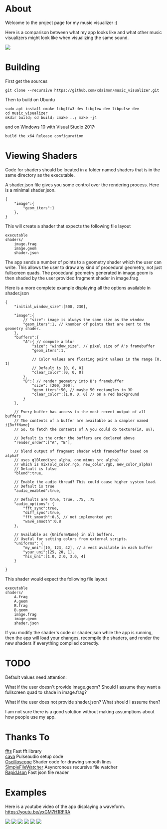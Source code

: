 # About
Welcome to the project page for my music visualizer :)

Here is a comparison between what my app looks like and what other music
visualizers might look like when visualizing the same sound.

![](anim.gif)

# Building

First get the sources
```
git clone --recursive https://github.com/xdaimon/music_visualizer.git
```
Then to build on Ubuntu
```
sudo apt install cmake libglfw3-dev libglew-dev libpulse-dev
cd music_visualizer
mkdir build; cd build; cmake ..; make -j4
```

and on Windows 10 with Visual Studio 2017:
```
build the x64 Release configuration
```

# Viewing Shaders

Code for shaders should be located in a folder named shaders that is in the same directory as the executable.

A shader.json file gives you some control over the rendering process. Here is a minimal shader.json.
```
{
	"image":{
		"geom_iters":1
	},
}
```
This will create a shader that expects the following file layout
```
executable
shaders/
    image.frag
    image.geom
    shader.json
```
The app sends a number of points to a geometry shader which the user can write. This allows the user to draw any kind of procedural geometry, not just fullscreen quads. The procedural geometry generated in image.geom is then shaded by the user provided fragment shader in image.frag.

Here is a more complete example displaying all the options available in shader.json
```
{
	"initial_window_size":[500, 230],

	"image":{
		// "size": image is always the same size as the window
		"geom_iters":1, // knumber of points that are sent to the geometry shader.
	},
	"buffers":{
		"A":{ // compute a blur
			"size": "window_size", // pixel size of A's framebuffer
			"geom_iters":1,

			// Color values are floating point values in the range [0, 1]
			// Default is [0, 0, 0]
			"clear_color":[0, 0, 0]
		},
		"B":{ // render geometry into B's framebuffer
			"size": [200, 200],
			"geom_iters":50, // maybe 50 rectangles in 3D
			"clear_color":[1.0, 0, 0] // on a red background
		}
	},

	// Every buffer has access to the most recent output of all buffers
	// The contents of a buffer are available as a sampler named i{BuffName}
	// So, to fetch the contents of A you could do texture(iA, uv);

	// Default is the order the buffers are declared above
	"render_order":["A", "B"],

	// blend output of fragment shader with framebuffer based on alpha?
	// uses glBlend(src alpha, one minus src alpha)
	// which is mix(old_color.rgb, new_color.rgb, new_color_alpha)
	// Default is false
	"blend":true,

	// Enable the audio thread? This could cause higher system load.
	// Default is true
	"audio_enabled":true,

	// Defaults are true, true, .75, .75
	"audio_options": {
		"fft_sync":true,
		"diff_sync":true,
		"fft_smooth":0.5, // not implemented yet
		"wave_smooth":0.8
	},

	// Available as {UniformName} in all buffers.
	// Useful for setting colors from external scripts.
	"uniforms": {
		"my_uni":[10, 123, 42], // a vec3 available in each buffer
		"your_uni":[25, 20, 1],
		"his_uni":[1.0, 2.0, 3.0, 4]
	}

}
```
This shader would expect the following file layout
```
executable
shaders/
    A.frag
    A.geom
    B.frag
    B.geom
    image.frag
    image.geom
    shader.json
```

If you modify the shader's code or shader.json while the app is running, then the app will load your changes, recompile the shaders, and render the new shaders if everything compiled correctly.

# TODO

Default values need attention:

What if the user doesn't provide image.geom? Should I assume they want a fullscreen quad to shade in image.frag?

What if the user does not provide shader.json? What should I assume then?

I am not sure there is a good solution without making assumptions about how people use my app.

# Thanks To

<a href="https://github.com/linkotec/ffts">ffts</a>
	Fast fft library<br>
<a href="https://github.com/karlstav/cava">cava</a>
	Pulseaudio setup code<br>
<a href="https://github.com/kritzikratzi/Oscilloscope">Oscilloscope</a>
	Shader code for drawing smooth lines<br>
<a href="https://github.com/shadowndacorner/SimpleFileWatcher">SimpleFileWatcher</a>
	Asyncronous recursive file watcher<br>
<a href="https://github.com/rapidjson/rapidjson">RapidJson</a>
	Fast json file reader<br>

# Examples

Here is a youtube video of the app displaying a waveform.<br>
<a href="https://youtu.be/yxGM7H1RFRA">https://youtu.be/yxGM7H1RFRA</a>

![](example0.PNG)
![](example3.png)
![](example1.png)
![](example2.png)
![](example4.png)
![](example5.png)
